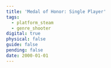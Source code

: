 ```yaml
---
title: 'Medal of Honor: Single Player'
tags:
  - platform_steam
  - genre_shooter
digital: true
physical: false
guide: false
pending: false
date: 2000-01-01
---
```

